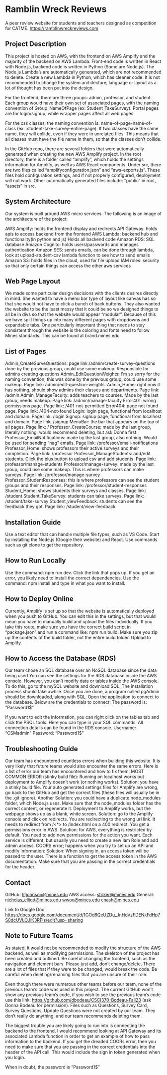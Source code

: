 # Ramblin Wreck Reviews
A peer review website for students and teachers designed as competition for CATME.
https://ramblinwreckreviews.com

## Project Description

This project is hosted on AWS, with the frontend on AWS Amplify and the majority of the backend on AWS Lambda. Front-end code is written in React with Node.js, backend code is written in Python (Some are Node.js). The Node.js Lambda’s are automatically generated, which are not recommended to delete. Create a new Lambda in Python, which has cleaner code. It is not recommended to change the system architecture, language or layout as a lot of thought has been put into the design.

For the frontend, there are three groups: admin, professor, and student. Each group would have their own set of associated pages, with the naming convention of Group_NameOfPage (ex: Student_TakeSurvey). Portal pages are for login/signup, while wrapper pages affect all web pages. 

For the css classes, the naming convention is: name-of-page-name-of-class (ex: .student-take-survey-entire-page). If two classes have the same name, they will collide, even if they were in unrelated files. This means that all classes must have the file name in them, so that the classes don’t collide.

In the GitHub repo, there are several folders that were automatically generated when creating the new AWS Amplify project. In the root directory, there is a folder called “amplify”, which holds the settings information for Amplify, as well as AWS React components. Under src, there are two files called “amplifyconfiguration.json” and “aws-exports.js”. These files hold configuration settings, and if not properly configured, deployment will not work. Other automatically generated files include: “public” in root, “assets” in src.

## System Architecture
Our system is built around AWS micro services. The following is an image of the architecture of the project:


AWS Amplify: holds the frontend display and redirects
API Gateway: holds apis to access backend from the frontend
AWS Lambda: backend hub and functionality(in python and js) Holds all backend code
Amazon RDS: SQL database
Amazon Cognito: holds users/passwords and manages authentication
Amazon SES: sends emails, can be done through lambda, look at upload-student-csv lambda function to see how to send emails
Amazon S3: holds files in the cloud, used for file upload
IAM roles: security so that only certain things can access the other aws services

## Web Page Layout

We made some particular design decisions with the clients desires directly in mind. She wanted to have a menu bar type of layout like canvas has so that she would not have to click a bunch of back buttons. They also wanted the website to be the least messy that it could be so we designed things to all be in divs so that the website would appear “modular”. Because of this we have split things up into many different pages with dropdowns and expandable tabs.
One particularly important thing that needs to stay consistent through the website is the coloring and fonts need to follow Mines standards. This can be found at brand.mines.edu

## List of Pages
Admin_CreateSurveQuestions: page link:/admin/create-survey-questions done by the previous group, could use some makeup. Responsible for admins creating questions
Admin_EditQuestionWeights: I'm so sorry for the naming convention, this was done by the previous group, could use some makeup. Page link: admin/edit-question-weights. 
 Admin_Home: right now it has nothing, should show admins their classes and departments. Page link: /admin
Admin_ManageFaculty: adds teachers to courses. Made by the last group, needs makeup. Page link: /admin/manage-faculty
Error401: wrong permissions page. Page link: /401-not-permitted
Error404: page not found page. Page link: /404-not-found
Login: login page, functional from localhost and domain. Page link: /login
Signup: signup page, functional from localhost and domain. Page link: /signup
MenuBar: the bar that appears on the top of all pages. Page link: /
Professor_CreateCourse: made by the last group, literally nothing, would recommend deleting, but ask Donna first.
Professor_EmailNotifications: made by the last group, also nothing. Would be used for sending “nag” emails. Page link: /professor/email-notifications
Professor_Home: shows professors their active surveys and their completion. Page link: /professor
Professor_ManageStudents: add/edit students. Click the plus button to upload csv and add students. Page link: professor/manage-students
Professor/manage-survey: made by the last group, could use some makeup. This is where professors can make surveys. Page link: /professor/manage-survey
Professor_StudentResponses: this is where professors can see the student groups and their responses. Page link: /professor/student-responses
Student_Home: shows students their surveys and classes. Page link: /student
Student_TakeSurvey: students can take surveys. Page link: /student/take-survey
Student_viewFeedback: students can see the feedback they got. Page link: /student/view-feedback

## Installation Guide

Use a text editor that can handle multiple file types, such as VS Code. Start by installing the Node.js (Google their website) and React. Use commands such as git clone to get the repository.

## How to Run Locally

Use the command: npm run dev. Click the link that pops up. If you get an error, you likely need to install the correct dependencies. Use the command: npm install and type in what you want to install.

## How to Deploy Online

Currently, Amplify is set up so that the website is automatically deployed when you push to GitHub. You can edit this in the settings, but that would mean you have to manually build and upload the files individually. If you take this route, make sure you have the correct build script in “package.json” and run a command like: npm run build. Make sure you zip up the contents of the build folder, not the entire build folder. Upload to Amplify.

## How to Access the Database (RDS)

Our team chose an SQL database over an NoSQL database since the data being used You can see the settings for the RDS database inside the AWS console. However, you can’t modify data or tables inside the AWS console. To do this, go to the mySQL website and download SQL. The installation process should take awhile. Once you are done, a program called pgAdmin should be downloaded, along with SQL. Open the application to connect to the database. Below are the credentials to connect: 
The password is: “Password1$”

If you want to edit the information, you can right click on the tables tab and click the PSQL tools. Here you can type in your SQL commands. All connection details can be found in the RDS console. Username: “CSMadmin” Password: “Password1$”

## Troubleshooting Guide

Our team has encountered countless errors when building this website. It is very likely that future teams would also encounter the same errors. Here is a list of error our team has encountered and how to fix them:
MOST COMMON ERROR (stinky build file): Running on localhost works but deployment to Amplify doesn’t work (or nothing works). Solution: you have a stinky build file. Your auto generated settings files for Amplify are wrong, go back to the GitHub and get the correct files (these files will usually be in the .git ignore). Another Solution: you could have a duplicate node_modules folder, which Node.js uses. Make sure that the node_modules folder has the correct content, or regenerate it.
Deployment to Amplify works, but the webpage shows up as a blank, white screen. Solution: go to the Amplify console and click on redirects. You are redirecting to the wrong url link. It needs to redirect from /<*> to /index.html on a 400 redirect.
You get a permissions error in AWS. Solution: for AWS, everything is restricted by default. You need to add new permissions for the action you want. Each service is different, but usually you need to create a new Iam Role and add admin access.
COORS error; happens when you try to set up an API and modify information: Solution: When signing in, an access token will be passed to the user. There is a function to get the access token in the AWS documentation. Make sure that you are passing in the correct credentials for the header.

## Contact

GitHub: htjohnson@mines.edu 
AWS access: striker@mines.edu 
General: nicholas_elliott@mines.edu 
wwoo@mines.edu 
cnash@mines.edu 

Link to Google Doc: https://docs.google.com/document/d/1GOd6QeUZDu_JnHoVzFDENkFdHp7S0dcUVLQJiK3RFIs/edit?usp=sharing 


## Note to Future Teams

As stated, it would not be recommended to modify the structure of the AWS backend, as well as modifying permissions. The skeleton of the project has been created and outlined. Be careful changing the frontend, such as the navigation and element bars. Please just add, don’t change/delete. There are a lot of files that if they were to be changed, would break the code. Be careful when deleting/renaming files that you are unsure of their role.

Even though there were numerous other teams before our team, none of the previous team’s code was used in this project. The current GitHub won’t show any previous team’s code, if you wish to see the previous team’s code use this link: https://github.com/dbodeau/CSCI370-Bodeau-Fall23 (ask Donna Bodeau for permission). Files such as Questions, Survey Card, Survey Questions, Update Questions were not created by our team. They don’t really do anything, and our team recommends deleting them.

The biggest trouble you are likely going to run into is connecting the backend to the frontend. I would recommend looking at API Gateway and its associated Lambda function in order to get an example of how to pass information to the backend. If you get the dreaded COORs error, then you need to make sure that you are passing in the correct credentials into the header of the API call. This would include the sign in token generated when you login.

When in doubt, the password is “Password1$”
